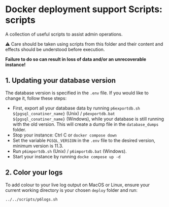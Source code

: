 # Docker deployment support Scripts: scripts

A collection of useful scripts to assist admin operations.

⚠ Care should be taken using scripts from this folder and their content and effects should be understood before execution.

**Failure to do so can result in loss of data and/or an unrecoverable instance!**

## 1.  Updating your database version

The database version is specified in the `.env` file. If you would like to change it, follow these steps:

* First, export all your database data by running `p6exportdb.sh ${pgsql_conatiner_name}` (Unix) / `p6exportdb.bat ${pgsql_conatiner_name}` (Windows), while your database is still running with the old version. This will create a dump file in the `database_dumps` folder.
* Stop your instance: Ctrl C or `docker compose down`
* Set the variable `PGSQL_VERSION` in the `.env` file to the desired version, minimum version is 11.3.
* Run `p6importdb.sh` (Unix) / `p6importdb.bat` (Windows).
* Start your instance by running `docke compose up -d`

## 2. Color your logs

To add colour to your live log output on MacOS or Linux, ensure your current working directory is your chosen `deploy` folder and run:

```bash
../../scripts/p6logs.sh
```
 
